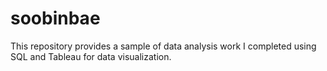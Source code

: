 # soobinbae
This repository provides a sample of data analysis work I completed using SQL and Tableau for data visualization.
